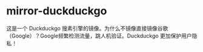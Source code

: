 # mirror-duckduckgo
这是一个 Duckduckgo 搜素引擎的镜像。为什么不镜像直接镜像谷歌（Google）？Google频繁检测流量，跳人机验证。Duckduckgo 更加保护用户隐私！
